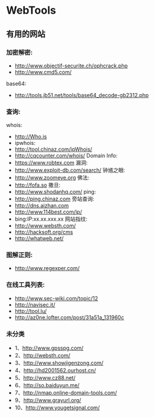 WebTools
========

有用的网站
---------------------------------------------------------------------------

### 加密解密:
* http://www.objectif-securite.ch/ophcrack.php
* http://www.cmd5.com/

base64:
* http://tools.jb51.net/tools/base64_decode-gb2312.php

### 查询:
whois:
* http://Who.is
* ipwhois:
* http://tool.chinaz.com/ipWhois/
* http://cqcounter.com/whois/
Domain Info:
* https://www.robtex.com
漏洞:
* http://www.exploit-db.com/search/
钟馗之眼:
* http://www.zoomeye.org
佛法:
* http://fofa.so
撒旦:
* http://www.shodanhq.com/
ping:
* http://ping.chinaz.com
旁站查询:
* http://dns.aizhan.com
* http://www.114best.com/ip/
* bing:IP:xx.xx.xxx.xx
网站指纹:
* http://www.websth.com/ 
* http://hacksoft.org/cms     
* http://whatweb.net/

### 图解正则:
* http://www.regexper.com/


### 在线工具列表:
* http://www.sec-wiki.com/topic/12
* http://navisec.it/
* http://tool.lu/
* http://az0ne.lofter.com/post/31a51a_131960c

### 未分类
* 1、http://www.gpsspg.com/
* 2、http://websth.com/
* 3、http://www.showjigenzong.com/
* 4、http://hd2001562.ourhost.cn/
* 5、http://www.cz88.net/
* 6、http://so.baiduyun.me/
* 7、http://nmap.online-domain-tools.com/
* 9、http://www.grayurl.org/
* 10、http://www.yougetsignal.com/
